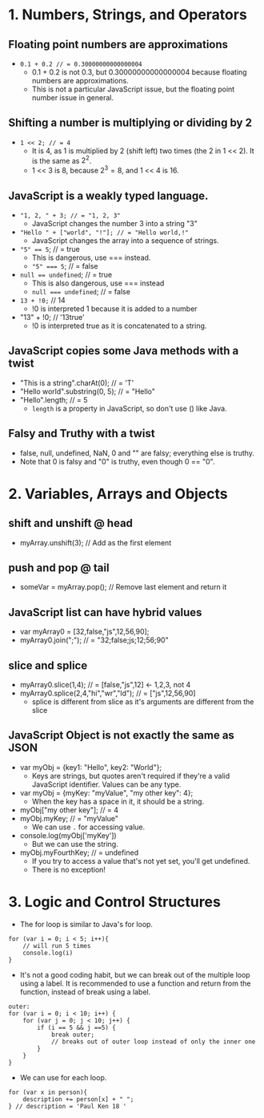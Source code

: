 # 1. Numbers, Strings, and Operators

## Floating point numbers are approximations
* `0.1 + 0.2 // = 0.30000000000000004`
  * 0.1 + 0.2 is not 0.3, but 0.30000000000000004 because floating numbers are approximations.
  * This is not a particular JavaScript issue, but the floating point number issue in general. 

## Shifting a number is multiplying or dividing by 2
* `1 << 2; // = 4`
  * It is 4, as 1 is multiplied by 2 (shift left) two times (the 2 in 1 << 2). It is the same as $2^2$.
  * 1 << 3 is 8, because $2^3 = 8$, and 1 << 4 is 16. 
  
## JavaScript is a weakly typed language.
* `"1, 2, " + 3; // = "1, 2, 3"`
  * JavaScript changes the number 3 into a string "3"
* `"Hello " + ["world", "!"]; // = "Hello world,!"`
  * JavaScript changes the array into a sequence of strings. 
* `"5" == 5`; // = true
  * This is dangerous, use === instead.
  * `"5" === 5`; // = false
* `null == undefined`; // = true
  * This is also dangerous, use === instead
  * `null === undefined`; // = false
* `13 + !0;` // 14
  * !0 is interpreted 1 because it is added to a number
* "13" + !0; // '13true'  
  * !0 is interpreted true as it is concatenated to a string. 

## JavaScript copies some Java methods with a twist

* "This is a string".charAt(0);  // = 'T'
* "Hello world".substring(0, 5); // = "Hello"
* "Hello".length; // = 5
  * `length` is a property in JavaScript, so don't use () like Java.
  
## Falsy and Truthy with a twist

* false, null, undefined, NaN, 0 and "" are falsy; everything else is truthy.
* Note that 0 is falsy and "0" is truthy, even though 0 == "0".  

# 2. Variables, Arrays and Objects

## shift and unshift @ head
* myArray.unshift(3); // Add as the first element

## push and pop @ tail
* someVar = myArray.pop(); // Remove last element and return it

## JavaScript list can have hybrid values
* var myArray0 = [32,false,"js",12,56,90];
* myArray0.join(";"); // = "32;false;js;12;56;90"

## slice and splice
* myArray0.slice(1,4); // = [false,"js",12] <- 1,2,3, not 4
* myArray0.splice(2,4,"hi","wr","ld"); // = ["js",12,56,90]
  * splice is different from slice as it's arguments are different from the slice
  
## JavaScript Object is not exactly the same as JSON
* var myObj = {key1: "Hello", key2: "World"};
  * Keys are strings, but quotes aren't required if they're a valid JavaScript identifier. Values can be any type.
* var myObj = {myKey: "myValue", "my other key": 4};  
  * When the key has a space in it, it should be a string. 
* myObj["my other key"]; // = 4
* myObj.myKey; // = "myValue"
  * We can use `.` for accessing value.
* console.log(myObj['myKey']) 
  * But we can use the string. 
* myObj.myFourthKey; // = undefined  
  * If you try to access a value that's not yet set, you'll get undefined.
  * There is no exception! 
  
# 3. Logic and Control Structures

* The for loop is similar to Java's for loop.
```
for (var i = 0; i < 5; i++){
    // will run 5 times
    console.log(i)
}
```

* It's not a good coding habit, but we can break out of the multiple loop using a label. It is recommended to use a function and return from the function, instead of break using a label.

```
outer:
for (var i = 0; i < 10; i++) {
    for (var j = 0; j < 10; j++) {
        if (i == 5 && j ==5) {
            break outer;
            // breaks out of outer loop instead of only the inner one
        }
    }
}
```

* We can use for each loop. 
```
for (var x in person){
    description += person[x] + " ";
} // description = 'Paul Ken 18 '
```